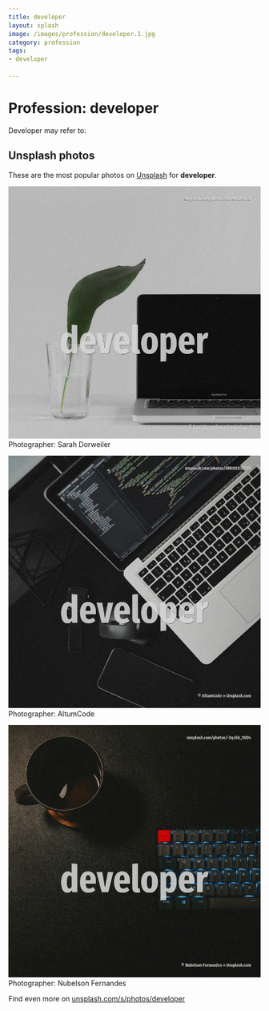 ```yaml
---
title: developer
layout: splash
image: /images/profession/developer.1.jpg
category: profession
tags:
- developer

---
```

# Profession: developer

Developer may refer to:    

 
## Unsplash photos
These are the most popular photos on [Unsplash](https://unsplash.com) for **developer**.
 
![developer](/images/profession/developer.1.jpg)
Photographer:  Sarah Dorweiler
 
![developer](/images/profession/developer.2.jpg)
Photographer:  AltumCode
 
![developer](/images/profession/developer.3.jpg)
Photographer:  Nubelson Fernandes
 
Find even more on [unsplash.com/s/photos/developer](https://unsplash.com/s/photos/developer)
 
